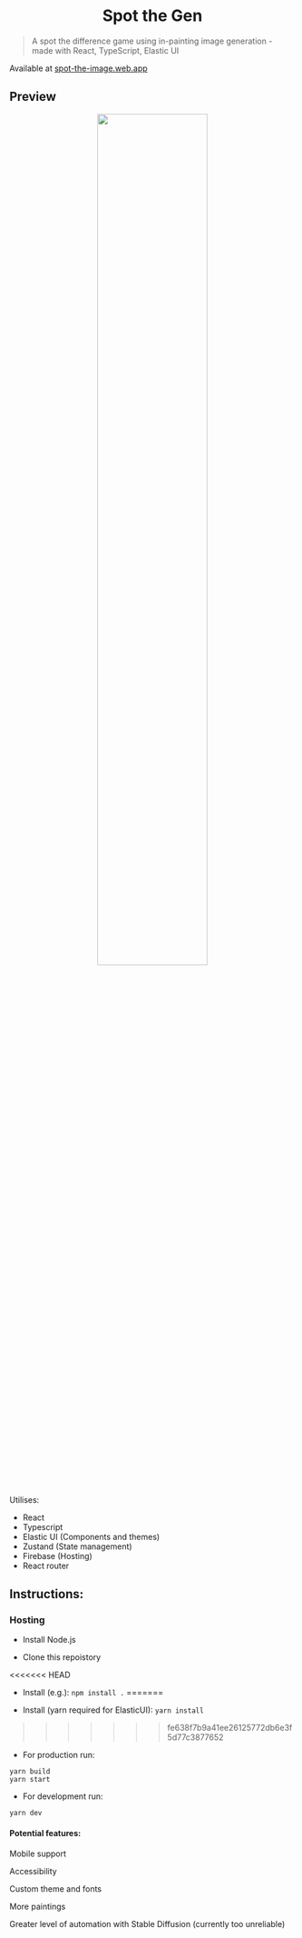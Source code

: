 <h1 align="center">Spot the Gen</h1>

> A spot the difference game using in-painting image generation - made with React, TypeScript, Elastic UI

Available at [spot-the-image.web.app](https://spot-the-image.web.app/)

<h2>Preview</h2>

<!-- Make the gif full width and centered -->

<p align="center">
  <img width="62%" src="https://media4.giphy.com/media/v1.Y2lkPTc5MGI3NjExYmE2ZTdkYmFjNGZhYzc5ZGU4YzE5MzU2MjRkNDZiODVhMTMyZjM1OSZlcD12MV9pbnRlcm5hbF9naWZzX2dpZklkJmN0PWc/TcqepXrBEpAewOV0j2/giphy.gif">
</p>

Utilises:

-   React
-   Typescript
-   Elastic UI (Components and themes)
-   Zustand (State management)
-   Firebase (Hosting)
-   React router

<h2></h2>

<h2>Instructions:</h2>

<h3>Hosting</h3>

-   Install Node.js

-   Clone this repoistory

<<<<<<< HEAD
-   Install (e.g.): `npm install .`
=======
* Install (yarn required for ElasticUI): `yarn install`
>>>>>>> fe638f7b9a41ee26125772db6e3f5d77c3877652

-   For production run:

```
yarn build
yarn start
```

-   For development run:

```
yarn dev
```

<h4>Potential features:</h4>

Mobile support

Accessibility

Custom theme and fonts

More paintings

Greater level of automation with Stable Diffusion (currently too unreliable)
